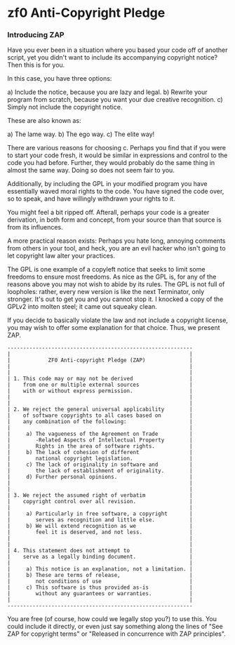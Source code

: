 zf0 Anti-Copyright Pledge
=========================

### Introducing ZAP

Have you ever been in a situation where you based your code
off of another script, yet you didn't want to include its
accompanying copyright notice? Then this is for you.

In this case, you have three options:

  a) Include the notice, because you are lazy and legal.
  b) Rewrite your program from scratch, because you want
     your due creative recognition.
  c) Simply not include the copyright notice.

These are also known as:

  a) The lame way.
  b) The ego way.
  c) The elite way!

There are various reasons for choosing c. Perhaps you find
that if you were to start your code fresh, it would be
similar in expressions and control to the code you had
before. Further, they would probably do the same thing in
almost the same way. Doing so does not seem fair to you.

Additionally, by including the GPL in your modified program
you have essentially waved moral rights to the code. You
have signed the code over, so to speak, and have willingly
withdrawn your rights to it.

You might feel a bit ripped off. Afterall, perhaps your
code is a greater derivation, in both form and concept,
from your source than that source is from its influences.

A more practical reason exists: Perhaps you hate long,
annoying comments from others in your tool, and heck, you
are an evil hacker who isn't going to let copyright law
alter your practices.

The GPL is one example of a copyleft notice that seeks to
limit some freedoms to ensure most freedoms. As nice as the
GPL is, for any of the reasons above you may not wish to
abide by its rules. The GPL is not full of loopholes:
rather, every new version is like the next Terminator, only
stronger. It's out to get you and you cannot stop it. I
knocked a copy of the GPLv2 into molten steel; it came out
squeaky clean.

If you decide to basically violate the law and not include
a copyright license, you may wish to offer some explanation
for that choice. Thus, we present ZAP.

```
-----------------------------------------------------------
|                                                         |
|            ZF0 Anti-copyright Pledge (ZAP)              |
|                                                         |
|                                                         |
| 1. This code may or may not be derived                  |
|    from one or multiple external sources                |
|    with or without express permission.                  |
|                                                         |
|                                                         |
| 2. We reject the general universal applicability        |
|    of software copyrights to all cases based on         |
|    any combination of the following:                    |
|                                                         |
|     a) The vagueness of the Agreement on Trade          |
|        -Related Aspects of Intellectual Property        |
|        Rights in the area of software rights.           |
|     b) The lack of cohesion of different                |
|        national copyright legislation.                  |
|     c) The lack of originality in software and          |
|        the lack of establishment of originality.        |
|     d) Further personal opinions.                       |
|                                                         |
|                                                         |
| 3. We reject the assumed right of verbatim              |
|    copyright control over all revision.                 |
|                                                         |
|     a) Particularly in free software, a copyright       |
|        serves as recognition and little else.           |
|     b) We will extend recognition as we                 |
|        feel it is deserved, and not less.               |
|                                                         |
|                                                         |
| 4. This statement does not attempt to                   |
|    serve as a legally binding document.                 |
|                                                         |
|     a) This notice is an explanation, not a limitation. |
|     b) These are terms of release,                      |
|        not conditions of use                            |
|     c) This software is thus provided as-is             |
|        without any guarantees or warranties.            |
|                                                         |
-----------------------------------------------------------
```

You are free (of course, how could we legally stop you?) to
use this. You could include it directly, or even just say
something along the lines of "See ZAP for copyright terms"
or "Released in concurrence with ZAP principles".
